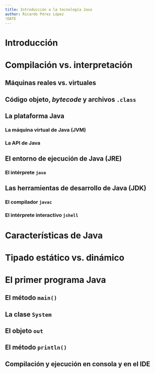 ```yaml
---
title: Introducción a la tecnología Java
author: Ricardo Pérez López
!DATE
---
```


# Introducción

# Compilación vs. interpretación

## Máquinas reales vs. virtuales

## Código objeto, *bytecode* y archivos `.class`

## La plataforma Java

### La máquina virtual de Java (JVM)

### La API de Java

## El entorno de ejecución de Java (JRE)

### El intérprete `java`

## Las herramientas de desarrollo de Java (JDK)

### El compilador `javac`

### El intérprete interactivo `jshell`

# Características de Java

# Tipado estático vs. dinámico

# El primer programa Java

## El método `main()`

## La clase `System`

## El objeto `out`

## El método `println()`

## Compilación y ejecución en consola y en el IDE


